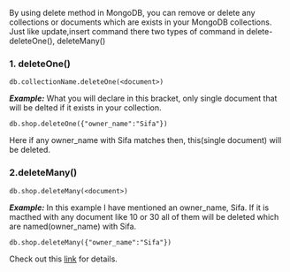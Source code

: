 By using delete method in MongoDB, you can remove or delete any collections or documents which are exists in your MongoDB collections. Just like update,insert command there two types of command in delete- deleteOne(), deleteMany()

### 1. deleteOne()
```
db.collectionName.deleteOne(<document>)
```
***Example:*** What you will declare in this bracket, only single document that will be delted if it exists in your collection.
```
db.shop.deleteOne({"owner_name":"Sifa"})
```
Here if any owner_name with Sifa matches then, this(single document) will be deleted.

### 2.deleteMany()
```
db.shop.deleteMany(<document>)
```
***Example:*** In this example I have mentioned an owner_name, Sifa. If it is macthed with any document like 10 or 30 all of them will be deleted which are named(owner_name) with Sifa. 
```
db.shop.deleteMany({"owner_name":"Sifa"})
```
Check out this [link](https://www.youtube.com/watch?v=OeoOWwZ1k9I) for details.